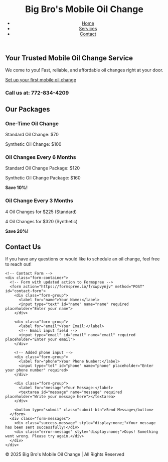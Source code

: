 <!DOCTYPE html>
<html lang="en">
<head>
  <meta charset="UTF-8">
  <meta name="viewport" content="width=device-width, initial-scale=1.0">
  <title>Big Bro's Mobile Oil Change</title>
<link rel="stylesheet" href="./css/configcssforoo.css">
<script src="./javaScript/javaforwebsiteoil.js" defer></script>
</head>
<body>
  <header>
    <div class="container">
      <h1>Big Bro's Mobile Oil Change</h1>
      <nav>
        <ul>
          <li><a href="#home">Home</a></li>
          <li><a href="#services">Services</a></li>
          <li><a href="#contact">Contact</a></li>
        </ul>
      </nav>
    </div>
  </header>

  <section id="home" class="hero">
    <div class="hero-content">
      <h2>Your Trusted Mobile Oil Change Service</h2>
      <p>We come to you! Fast, reliable, and affordable oil changes right at your door.</p>   
      <!-- Updated CTA Button -->
      <a href="#contact" class="cta-button">Set up your first mobile oil change</a>
      <!-- Your phone number displayed under CTA button -->
      <h3 class="phone-number">Call us at: <strong>772-834-4209</strong></h3>
    </div>
  </section>

  <section id="services" class="services">
    <h2>Our Packages</h2>
    <div class="service-cards">
      <div class="card">
        <h3>One-Time Oil Change</h3>
        <p>Standard Oil Change: $70</p>
        <p>Synthetic Oil Change: $100</p>
      </div>
      <div class="card">
        <h3> Oil Changes Every 6 Months</h3>
        <p>Standard Oil Change Package: $120</p>
        <p>Synthetic Oil Change Package: $160</p>
        <p><strong>Save 10%!</strong></p>
      </div>
      <div class="card">
        <h3> Oil Change Every 3 Months</h3>
        <p>4 Oil Changes for $225 (Standard)</p>
        <p>4 Oil Changes for $320 (Synthetic)</p>
        <p><strong>Save 20%!</strong></p>
      </div>
    </div>
  </section>

  <!-- Contact Section (Form Integrated) -->
  <section id="contact" class="contact">
    <h2>Contact Us</h2>
    <p>If you have any questions or would like to schedule an oil change, feel free to reach out!</p>
    
    <!-- Contact Form -->
    <div class="form-container">
      <!-- Form with updated action to Formspree -->
      <form action="https://formspree.io/f/xwpvynjv" method="POST" id="contact-form">
        <div class="form-group">
          <label for="name">Your Name:</label>
          <input type="text" id="name" name="name" required placeholder="Enter your name">
        </div>
        
        <div class="form-group">
          <label for="email">Your Email:</label>
          <!-- Email input field -->
          <input type="email" id="email" name="email" required placeholder="Enter your email">
        </div>

        <!-- Added phone input -->
        <div class="form-group">
          <label for="phone">Your Phone Number:</label>
          <input type="tel" id="phone" name="phone" placeholder="Enter your phone number" required>
        </div>

        <div class="form-group">
          <label for="message">Your Message:</label>
          <textarea id="message" name="message" required placeholder="Write your message here"></textarea>
        </div>
        
        <button type="submit" class="submit-btn">Send Message</button>
      </form>
      <div class="form-messages">
        <div class="success-message" style="display:none;">Your message has been sent successfully!</div>
        <div class="error-message" style="display:none;">Oops! Something went wrong. Please try again.</div>
      </div>
    </div>
  </section>

  <footer>
    <p>&copy; 2025 Big Bro's Mobile Oil Change | All Rights Reserved</p>
  </footer>
</body>
</html>
